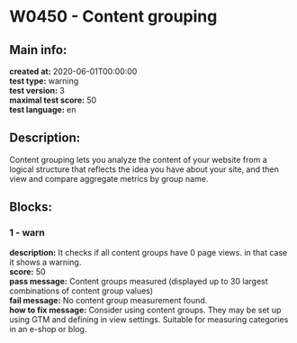 # W0450 - Content grouping  
## Main info:  
**created at:** 2020-06-01T00:00:00  
**test type:** warning  
**test version:** 3  
**maximal test score:** 50  
**test language:** en  
## Description:  
Content grouping lets you analyze the content of your website from a logical structure that reflects the idea you have about your site, and then view and compare aggregate metrics by group name.   
## Blocks:  
### 1 - warn
**description:** It checks if all content groups have 0 page views. in that case it shows a warning.  
**score:** 50  
**pass message:** Content groups measured (displayed up to 30 largest combinations of content group values)  
**fail message:** No content group measurement found.  
**how to fix message:** Consider using content groups. They may be set up using GTM and defining in view settings. Suitable for measuring categories in an e-shop or blog.  
